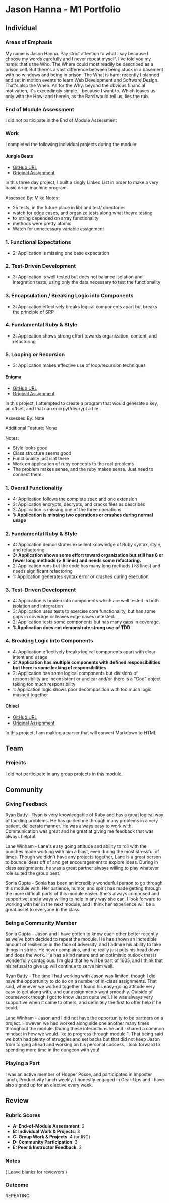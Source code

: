 # Jason Hanna - M1 Portfolio

## Individual

### Areas of Emphasis

My name is Jason Hanna. Pay strict attention to what I say because I choose my words carefully and I never repeat myself. I've told you my name: that's the Who. The Where could most readily be described as a prison cell. But there's a vast difference between being stuck in a basement with no windows and being in prison. The What is hard: recently I planned and set in motion events to learn Web Development and Software Design. That's also the When. As for the Why: beyond the obvious financial motivation, it's exceedingly simple... because I want to. Which leaves us only with the How; and therein, as the Bard would tell us, lies the rub.

### End of Module Assessment

I did not participate in the End of Module Assessment

### Work

I completed the following individual projects during the module:

#### Jungle Beats

* [GitHub URL](https://github.com/Automatic365/jungle_beats.git)
* [Original Assignment](https://github.com/turingschool/curriculum/blob/71ca0d64df95cb8ed07d26915159c972780f10de/source/projects/jungle_beat.markdown)

In this three day project, I built a singly Linked List in order to make a very basic drum machine program.

Assessed By: Mike
Notes:
* 25 tests, in the future place in lib/ and test/ directories
* watch for edge cases, and organize tests along what theyre testing
* to_string depended on array functionality
* methods were pretty atomic
*  Watch for unnecessary variable assignment


### 1. Functional Expectations

* 2: Application is missing one base expectation

### 2. Test-Driven Development

* 3: Application is well tested but does not balance isolation and integration tests, using only the data necessary to test the functionality

### 3. Encapsulation / Breaking Logic into Components

* 3: Application effectively breaks logical components apart but breaks the principle of SRP

### 4. Fundamental Ruby & Style

* 3:  Application shows strong effort towards organization, content, and refactoring

### 5. Looping *or* Recursion

* 3: Application makes effective use of loop/recursion techniques


#### Enigma

* [GitHub URL](https://github.com/Automatic365/enigma.git)
* [Original Assignment](https://github.com/turingschool/curriculum/blob/master/source/projects/enigma.markdown)

In this project, I attempted to create a program that would generate a key, an offset, and that can encrpyt/decrypt a file.

Assessed By: Nate

Additional Feature: None

Notes:

- Style looks good
- Class structure seems good
- Functionality just isnt there
- Work on application of ruby concepts to the real problems
- The problem makes sense, and the ruby makes sense. Just need to connect them.


### 1. Overall Functionality

* 4: Application follows the complete spec and one extension
* 3: Application encrypts, decrypts, and cracks files as described
* 2: Application is missing one of the three operations
* **1: Application is missing two operations or crashes during normal usage**

### 2. Fundamental Ruby & Style

* 4:  Application demonstrates excellent knowledge of Ruby syntax, style, and refactoring
* **3:  Application shows some effort toward organization but still has 6 or fewer long methods (> 8 lines) and needs some refactoring.**
* 2:  Application runs but the code has many long methods (>8 lines) and needs significant refactoring
* 1:  Application generates syntax error or crashes during execution

### 3. Test-Driven Development

* 4: Application is broken into components which are well tested in both isolation and integration
* 3: Application uses tests to exercise core functionality, but has some gaps in coverage or leaves edge cases untested.
* 2: Application tests some components but has many gaps in coverage.
* **1: Application does not demonstrate strong use of TDD**

### 4. Breaking Logic into Components

* 4: Application effectively breaks logical components apart with clear intent and usage
* **3: Application has multiple components with defined responsibilities but there is some leaking of responsibilities**
* 2: Application has some logical components but divisions of responsibility are inconsistent or unclear and/or there is a "God" object taking too much responsibility
* 1: Application logic shows poor decomposition with too much logic mashed together


#### Chisel

* [GitHub URL](https://github.com/Automatic365/chisel.git)
* [Original Assignment](https://github.com/turingschool/curriculum/blob/master/source/projects/chisel.markdown)

In this project, I am making a parser that will convert Markdown to HTML



## Team

### Projects

I did not participate in any group projects in this module.

## Community

### Giving Feedback

Ryan Batty - Ryan is very knowledgable of Ruby and has a great logical way of tackling problems. He has guided me through many problems in a very patient, deliberate manner. He was always easy to work with. Communication was great and he great at giving me feedback that was always helpful.

Lane Winham - Lane's easy going attitude and ability to roll with the punches made working with him a blast, even during the most stressful of times. Though we didn't have any projects together, Lane is a great person to bounce ideas off of and get encouragement to explore ideas. During in class assignments, he was a great partner always willing to play whatever role suited the group best.

Sonia Gupta - Sonia has been an incredibly wonderful person to go through this module with. Her patience, humor, and spirit has made getting through the more difficult parts of this module easier. She's always composed and supportive, and always willing to help in any way she can. I look forward to working with her in the next module, and I think her experience will be a great asset to everyone in the class.

### Being a Community Member

Sonia Gupta - Jason and I have gotten to know each other better recently as we’ve both decided to repeat the module. He has shown an incredible amount of resilience in the face of adversity, and I admire his ability to take things in stride. He never complains, and he really just puts his head down and does the work. He has a kind nature and an optimistic outlook that is wonderfully contagious. I’m glad that he will be part of 1605, and I think that his refusal to give up will continue to serve him well.

Ryan Batty - The time I had working with Jason was limited, though I did have the opportunity to do so on a number of in-class assignments. That said, whenever we worked together I found his easy-going attitude very easy to get along with, and our assignments went smoothly. Outside of coursework though I got to know Jason quite well. He was always very supportive when it came to others, and definitely the first to offer help if he could.

Lane Winham - Jason and I did not have the opportunity to be partners on a project. However, we had worked along side one another many times throughout the module. During these interactions he and I shared a common mindset in how we would like to progress through module 1. That being said we both had plenty of struggles and set backs but that did not keep Jason from forging ahead and working on his personal success. I look forward to spending more time in the dungeon with you!


### Playing a Part

I was an active member of Hopper Posse, and participated in Imposter lunch, Productivity lunch weekly. I honestly engaged in Gear-Ups and I have also signed up for an elective every week.

## Review

 ### Rubric Scores

 * **A: End-of-Module Assessment**: 2
 * **B: Individual Work & Projects**: 3
 * **C: Group Work & Projects**: 4 (or INC)
 * **D: Community Participation**: 3
 * **E: Peer & Instructor Feedback**: 3

### Notes

( Leave blanks for reviewers )

### Outcome

REPEATING
